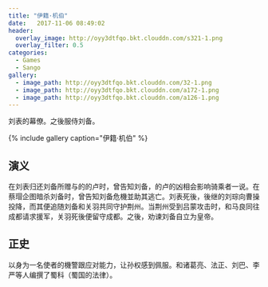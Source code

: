 ```yaml
---
title: "伊籍·机伯"
date:   2017-11-06 08:49:02
header:
  overlay_image: http://oyy3dtfqo.bkt.clouddn.com/s321-1.png
  overlay_filter: 0.5
categories:
  - Games
  - Sango
gallery:
  - image_path: http://oyy3dtfqo.bkt.clouddn.com/32-1.png
  - image_path: http://oyy3dtfqo.bkt.clouddn.com/a172-1.png
  - image_path: http://oyy3dtfqo.bkt.clouddn.com/a126-1.png
---
```


刘表的幕僚。之後服侍刘备。

{% include gallery caption="伊籍·机伯" %}

## 演义

在刘表归还刘备所赠与的的卢时，曾告知刘备，的卢的凶相会影响骑乘者一说。在蔡瑁企图暗杀刘备时，曾告知刘备危機並助其逃亡。刘表死後，後继的刘琮向曹操投降，而其便追随刘备和关羽共同守护荆州。当荆州受到吕蒙攻击时，和马良同往成都请求援军，关羽死後便留守成都。之後，劝谏刘备自立为皇帝。

## 正史

以身为一名使者的機警跟应对能力，让孙权感到佩服。和诸葛亮、法正、刘巴、李严等人编撰了蜀科（蜀国的法律）。